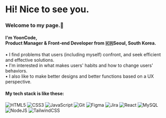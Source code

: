 <h1>Hi! Nice to see you.</h1>
<h3>Welcome to my page.👋</h3>
<h4>I'm YoonCode,</br>
Product Manager & Front-end Developer from 🇰🇷Seoul, South Korea.</h4>
<p>
• I find problems that users (including myself) confront, and seek efficient and effective solutions.</br>
• I'm interested in what makes users' habits and how to change users' behaviors.</br>
• I also like to make better designs and better functions based on a UX perspective.
</p>

<h4>My tech stack is like these:</h4>

![HTML5](https://img.shields.io/badge/-HTML5-E34F26?style=for-the-badge&logo=html5logoColor=ffffff)
![CSS3](https://img.shields.io/badge/-CSS3-1572B6?style=for-the-badge&logo=css3logoColor=ffffff)
![JavaScript](https://img.shields.io/badge/-JavaScript-F7DF1E?style=for-the-badge&logo=javascript&logoColor=ffffff)
![Git](https://img.shields.io/badge/-Git-F05032?style=for-the-badge&logo=git&logoColor=ffffff)
![Figma](https://img.shields.io/badge/-Figma-a159ff?style=for-the-badge&logo=Figma&logoColor=ffffff)
![Jira](https://img.shields.io/badge/-Jira-2584ff?style=for-the-badge&logo=Jira&logoColor=ffffff)
![React](https://img.shields.io/badge/-React-61dafb?style=for-the-badge&logo=react&logoColor=ffffff)
![MySQL](https://img.shields.io/badge/-MySQL-41759B?style=for-the-badge&logo=mysql&logoColor=ffffff)
![NodeJS](https://img.shields.io/badge/-NodeJS-036e02?style=for-the-badge&logo=node.js&logoColor=ffffff)
![TailwindCSS](https://img.shields.io/badge/-Tailwind-0ba5e9?style=for-the-badge&logo=tailwindcss&logoColor=ffffff)

